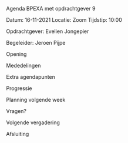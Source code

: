 Agenda BPEXA met opdrachtgever 9

Datum: 16-11-2021 Locatie: Zoom Tijdstip: 10:00

Opdrachtgever: Evelien Jongepier

Begeleider: Jeroen Pijpe

Opening

Mededelingen

Extra agendapunten

Progressie

Planning volgende week

Vragen?

Volgende vergadering

Afsluiting
